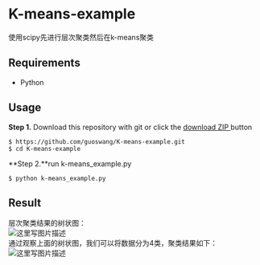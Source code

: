 # K-means-example
使用scipy先进行层次聚类然后在k-means聚类
## Requirements
- Python
## Usage
**Step 1.** Download this repository with git or click the [download ZIP ](https://github.com/guoswang/K-means-example.git)button
```
$ https://github.com/guoswang/K-means-example.git
$ cd K-means-example
```
**Step 2.**run k-means_example.py
```
$ python k-means_example.py
```
## Result
层次聚类结果的树状图：      
![这里写图片描述](http://img.blog.csdn.net/20180228195504515)   
通过观察上面的树状图，我们可以将数据分为4类，聚类结果如下：    
![这里写图片描述](http://img.blog.csdn.net/20180228195810400)    
